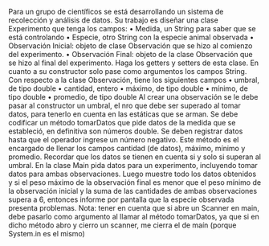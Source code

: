 Para un grupo de científicos se está desarrollando un sistema de recolección y análisis de datos. Su
trabajo es diseñar una clase Experimento que tenga los campos:
• Medida, un String para saber que se está controlando
• Especie, otro String con la especie animal observada
• Observación Inicial: objeto de clase Observación que se hizo al comienzo del experimento.
• Observación Final: objeto de la clase Observación que se hizo al final del experimento.
Haga los getters y setters de esta clase. En cuanto a su constructor solo pase como argumentos los
campos String.
Con respecto a la clase Observación, tiene los siguientes campos
• umbral, de tipo double
• cantidad, entero
• máximo, de tipo double
• mínimo, de tipo double
• promedio, de tipo double
Al crear una observación se le debe pasar al constructor un umbral, el nro que debe ser superado al
tomar datos, para tenerlo en cuenta en las estáticas que se arman.
Se debe codificar un método tomarDatos que pide datos de la medida que se estableció, en
definitiva son números double. Se deben registrar datos hasta que el operador ingrese un número
negativo. Este método es el encargado de llenar los campos cantidad (de datos), máximo, mínimo y
promedio. Recordar que los datos se tienen en cuenta si y solo si superan al umbral.
En la clase Main pida datos para un experimento, incluyendo tomar datos para ambas
observaciones. Luego muestre todo los datos obtenidos y si el peso máximo de la observación final
es menor que el peso mínimo de la observación inicial y la suma de las cantidades de ambas
observaciones supera a 6, entonces informe por pantalla que la especie observada presenta
problemas.
Nota: tener en cuenta que si abre un Scanner en main, debe pasarlo como argumento al llamar al
método tomarDatos, ya que si en dicho método abro y cierro un scanner, me cierra el de maín
(porque System.in es el mismo)
